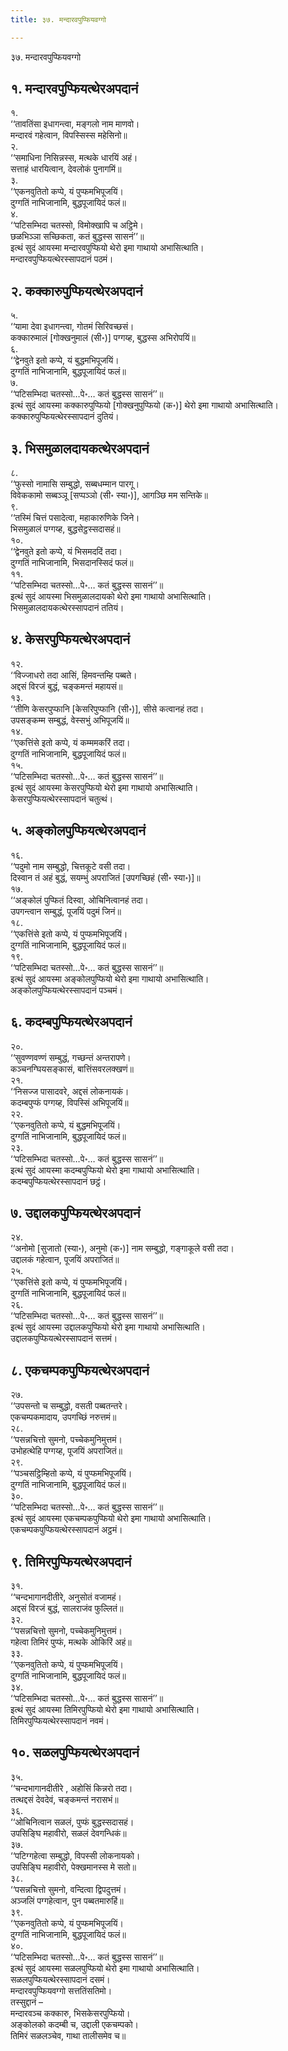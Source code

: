 ```yaml
---
title: ३७. मन्दारवपुप्फियवग्गो

---
```

३७. मन्दारवपुप्फियवग्गो  


## १. मन्दारवपुप्फियत्थेरअपदानं

१.  
‘‘तावतिंसा इधागन्त्वा, मङ्गलो नाम माणवो।  
मन्दारवं गहेत्वान, विपस्सिस्स महेसिनो॥  
२.  
‘‘समाधिना निसिन्नस्स, मत्थके धारयिं अहं।  
सत्ताहं धारयित्वान, देवलोकं पुनागमिं॥  
३.  
‘‘एकनवुतितो कप्पे, यं पुप्फमभिपूजयिं।  
दुग्गतिं नाभिजानामि, बुद्धपूजायिदं फलं॥  
४.  
‘‘पटिसम्भिदा चतस्सो, विमोक्खापि च अट्ठिमे।  
छळभिञ्ञा सच्छिकता, कतं बुद्धस्स सासनं’’॥  
इत्थं सुदं आयस्मा मन्दारवपुप्फियो थेरो इमा गाथायो अभासित्थाति।  
मन्दारवपुप्फियत्थेरस्सापदानं पठमं।  


## २. कक्कारुपुप्फियत्थेरअपदानं

५.  
‘‘यामा देवा इधागन्त्वा, गोतमं सिरिवच्छसं।  
कक्कारुमालं [गोक्खनुमालं (सी॰)] पग्गय्ह, बुद्धस्स अभिरोपयिं॥  
६.  
‘‘द्वेनवुते इतो कप्पे, यं बुद्धमभिपूजयिं।  
दुग्गतिं नाभिजानामि, बुद्धपूजायिदं फलं॥  
७.  
‘‘पटिसम्भिदा चतस्सो…पे॰… कतं बुद्धस्स सासनं’’॥  
इत्थं सुदं आयस्मा कक्कारुपुप्फियो [गोक्खनुपुप्फियो (क॰)] थेरो इमा गाथायो अभासित्थाति।  
कक्कारुपुप्फियत्थेरस्सापदानं दुतियं।  


## ३. भिसमुळालदायकत्थेरअपदानं

८.  
‘‘फुस्सो नामासि सम्बुद्धो, सब्बधम्मान पारगू।  
विवेककामो सब्बञ्ञू [सप्पञ्ञो (सी॰ स्या॰)], आगञ्छि मम सन्तिके॥  
९.  
‘‘तस्मिं चित्तं पसादेत्वा, महाकारुणिके जिने।  
भिसमुळालं पग्गय्ह, बुद्धसेट्ठस्सदासहं॥  
१०.  
‘‘द्वेनवुते इतो कप्पे, यं भिसमददिं तदा।  
दुग्गतिं नाभिजानामि, भिसदानस्सिदं फलं॥  
११.  
‘‘पटिसम्भिदा चतस्सो…पे॰… कतं बुद्धस्स सासनं’’॥  
इत्थं सुदं आयस्मा भिसमुळालदायको थेरो इमा गाथायो अभासित्थाति।  
भिसमुळालदायकत्थेरस्सापदानं ततियं।  


## ४. केसरपुप्फियत्थेरअपदानं

१२.  
‘‘विज्जाधरो तदा आसिं, हिमवन्तम्हि पब्बते।  
अद्दसं विरजं बुद्धं, चङ्कमन्तं महायसं॥  
१३.  
‘‘तीणि केसरपुप्फानि [केसरिपुप्फानि (सी॰)], सीसे कत्वानहं तदा।  
उपसङ्कम्म सम्बुद्धं, वेस्सभुं अभिपूजयिं॥  
१४.  
‘‘एकत्तिंसे इतो कप्पे, यं कम्ममकरिं तदा।  
दुग्गतिं नाभिजानामि, बुद्धपूजायिदं फलं॥  
१५.  
‘‘पटिसम्भिदा चतस्सो…पे॰… कतं बुद्धस्स सासनं’’॥  
इत्थं सुदं आयस्मा केसरपुप्फियो थेरो इमा गाथायो अभासित्थाति।  
केसरपुप्फियत्थेरस्सापदानं चतुत्थं।  


## ५. अङ्कोलपुप्फियत्थेरअपदानं

१६.  
‘‘पदुमो नाम सम्बुद्धो, चित्तकूटे वसी तदा।  
दिस्वान तं अहं बुद्धं, सयम्भुं अपराजितं [उपगच्छिहं (सी॰ स्या॰)]॥  
१७.  
‘‘अङ्कोलं पुप्फितं दिस्वा, ओचिनित्वानहं तदा।  
उपगन्त्वान सम्बुद्धं, पूजयिं पदुमं जिनं॥  
१८.  
‘‘एकत्तिंसे इतो कप्पे, यं पुप्फमभिपूजयिं।  
दुग्गतिं नाभिजानामि, बुद्धपूजायिदं फलं॥  
१९.  
‘‘पटिसम्भिदा चतस्सो…पे॰… कतं बुद्धस्स सासनं’’॥  
इत्थं सुदं आयस्मा अङ्कोलपुप्फियो थेरो इमा गाथायो अभासित्थाति।  
अङ्कोलपुप्फियत्थेरस्सापदानं पञ्चमं।  


## ६. कदम्बपुप्फियत्थेरअपदानं

२०.  
‘‘सुवण्णवण्णं सम्बुद्धं, गच्छन्तं अन्तरापणे।  
कञ्चनग्घियसङ्कासं, बात्तिंसवरलक्खणं॥  
२१.  
‘‘निसज्ज पासादवरे, अद्दसं लोकनायकं।  
कदम्बपुप्फं पग्गय्ह, विपस्सिं अभिपूजयिं॥  
२२.  
‘‘एकनवुतितो कप्पे, यं बुद्धमभिपूजयिं।  
दुग्गतिं नाभिजानामि, बुद्धपूजायिदं फलं॥  
२३.  
‘‘पटिसम्भिदा चतस्सो…पे॰… कतं बुद्धस्स सासनं’’॥  
इत्थं सुदं आयस्मा कदम्बपुप्फियो थेरो इमा गाथायो अभासित्थाति।  
कदम्बपुप्फियत्थेरस्सापदानं छट्ठं।  


## ७. उद्दालकपुप्फियत्थेरअपदानं

२४.  
‘‘अनोमो [सुजातो (स्या॰), अनुमो (क॰)] नाम सम्बुद्धो, गङ्गाकूले वसी तदा।  
उद्दालकं गहेत्वान, पूजयिं अपराजितं॥  
२५.  
‘‘एकत्तिंसे इतो कप्पे, यं पुप्फमभिपूजयिं।  
दुग्गतिं नाभिजानामि, बुद्धपूजायिदं फलं॥  
२६.  
‘‘पटिसम्भिदा चतस्सो…पे॰… कतं बुद्धस्स सासनं’’॥  
इत्थं सुदं आयस्मा उद्दालकपुप्फियो थेरो इमा गाथायो अभासित्थाति।  
उद्दालकपुप्फियत्थेरस्सापदानं सत्तमं।  


## ८. एकचम्पकपुप्फियत्थेरअपदानं

२७.  
‘‘उपसन्तो च सम्बुद्धो, वसती पब्बतन्तरे।  
एकचम्पकमादाय, उपगच्छिं नरुत्तमं॥  
२८.  
‘‘पसन्नचित्तो सुमनो, पच्चेकमुनिमुत्तमं।  
उभोहत्थेहि पग्गय्ह, पूजयिं अपराजितं॥  
२९.  
‘‘पञ्चसट्ठिम्हितो कप्पे, यं पुप्फमभिपूजयिं।  
दुग्गतिं नाभिजानामि, बुद्धपूजायिदं फलं॥  
३०.  
‘‘पटिसम्भिदा चतस्सो…पे॰… कतं बुद्धस्स सासनं’’॥  
इत्थं सुदं आयस्मा एकचम्पकपुप्फियो थेरो इमा गाथायो अभासित्थाति।  
एकचम्पकपुप्फियत्थेरस्सापदानं अट्ठमं।  


## ९. तिमिरपुप्फियत्थेरअपदानं

३१.  
‘‘चन्दभागानदीतीरे, अनुसोतं वजामहं।  
अद्दसं विरजं बुद्धं, सालराजंव फुल्लितं॥  
३२.  
‘‘पसन्नचित्तो सुमनो, पच्चेकमुनिमुत्तमं।  
गहेत्वा तिमिरं पुप्फं, मत्थके ओकिरिं अहं॥  
३३.  
‘‘एकनवुतितो कप्पे, यं पुप्फमभिपूजयिं।  
दुग्गतिं नाभिजानामि, बुद्धपूजायिदं फलं॥  
३४.  
‘‘पटिसम्भिदा चतस्सो…पे॰… कतं बुद्धस्स सासनं’’॥  
इत्थं सुदं आयस्मा तिमिरपुप्फियो थेरो इमा गाथायो अभासित्थाति।  
तिमिरपुप्फियत्थेरस्सापदानं नवमं।  


## १०. सळलपुप्फियत्थेरअपदानं

३५.  
‘‘चन्दभागानदीतीरे , अहोसिं किन्नरो तदा।  
तत्थद्दसं देवदेवं, चङ्कमन्तं नरासभं॥  
३६.  
‘‘ओचिनित्वान सळलं, पुप्फं बुद्धस्सदासहं।  
उपसिङ्घि महावीरो, सळलं देवगन्धिकं॥  
३७.  
‘‘पटिग्गहेत्वा सम्बुद्धो, विपस्सी लोकनायको।  
उपसिङ्घि महावीरो, पेक्खमानस्स मे सतो॥  
३८.  
‘‘पसन्नचित्तो सुमनो, वन्दित्वा द्विपदुत्तमं।  
अञ्जलिं पग्गहेत्वान, पुन पब्बतमारुहिं॥  
३९.  
‘‘एकनवुतितो कप्पे, यं पुप्फमभिपूजयिं।  
दुग्गतिं नाभिजानामि, बुद्धपूजायिदं फलं॥  
४०.  
‘‘पटिसम्भिदा चतस्सो…पे॰… कतं बुद्धस्स सासनं’’॥  
इत्थं सुदं आयस्मा सळलपुप्फियो थेरो इमा गाथायो अभासित्थाति।  
सळलपुप्फियत्थेरस्सापदानं दसमं।  
मन्दारवपुप्फियवग्गो सत्ततिंसतिमो।  
तस्सुद्दानं –  
मन्दारवञ्च कक्कारु, भिसकेसरपुप्फियो।  
अङ्कोलको कदम्बी च, उद्दाली एकचम्पको।  
तिमिरं सळलञ्चेव, गाथा तालीसमेव च॥  